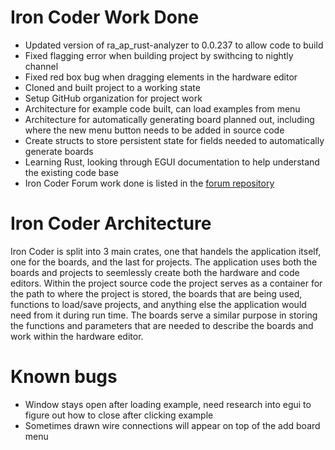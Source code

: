 # Iron Coder Work Done
  - Updated version of ra_ap_rust-analyzer to 0.0.237 to allow code to build
  - Fixed flagging error when building project by swithcing to nightly channel
  - Fixed red box bug when dragging elements in the hardware editor
  - Cloned and built project to a working state
  - Setup GitHub organization for project work
  - Architecture for example code built, can load examples from menu 
  - Architecture for automatically generating board planned out, including where the new menu button needs to be added in source code
  - Create structs to store persistent state for fields needed to automatically generate boards
  - Learning Rust, looking through EGUI documentation to help understand the existing code base
  - Iron Coder Forum work done is listed in the [forum repository](https://github.com/CAPSTONE-24-25-IRON-CODER/iron-coder-forum)
# Iron Coder Architecture
Iron Coder is split into 3 main crates, one that handels the application itself, one for the boards, and the last for projects. The application uses both the boards and projects to
seemlessly create both the hardware and code editors. Within the project source code the project serves as a container for the path to where the project is stored, the boards that
are being used, functions to load/save projects, and anything else the application would need from it during run time. The boards serve a similar purpose in storing the functions and
parameters that are needed to describe the boards and work within the hardware editor. 
# Known bugs
  - Window stays open after loading example, need research into egui to figure out how to close after clicking example
  - Sometimes drawn wire connections will appear on top of the add board menu
    

